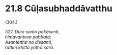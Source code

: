 # 21.8 Cūḷasubhaddāvatthu

(304.)

327\. _Dūre santo pakāsenti,_  
_himavantova pabbato;_  
_Asantettha na dissanti,_  
_rattiṃ khittā yathā sarā._
